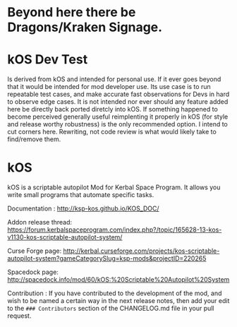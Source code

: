 Beyond here there be Dragons/Kraken Signage.
======


kOS Dev Test 
======
Is derived from kOS and intended for personal use. If it ever goes beyond that it would be intended for mod developer use.
Its use case is to run repeatable test cases, and make accurate fast observations for Devs in hard to observe edge cases. 
It is not intended nor ever should any feature added here be directly back ported diretcly into kOS.
If something happened to become perceived generally useful reimplenting it properly in kOS (for style and release worthy robustness) is the only recommended option. I intend to cut corners here. 
Rewriting, not code review is what would likely take to find/remove them.

kOS
======

kOS is a scriptable autopilot Mod for Kerbal Space Program. It allows you write small programs that automate specific tasks.

Documentation : http://ksp-kos.github.io/KOS_DOC/

Addon release thread: https://forum.kerbalspaceprogram.com/index.php?/topic/165628-13-kos-v1130-kos-scriptable-autopilot-system/

Curse Forge page: http://kerbal.curseforge.com/projects/kos-scriptable-autopilot-system?gameCategorySlug=ksp-mods&projectID=220265

Spacedock page: http://spacedock.info/mod/60/kOS:%20Scriptable%20Autopilot%20System

Contribution : If you have contributed to the development of the mod, and wish to be named a certain way in the next release notes, then add your edit to the ``### Contributors`` section of the CHANGELOG.md file in your pull request.
